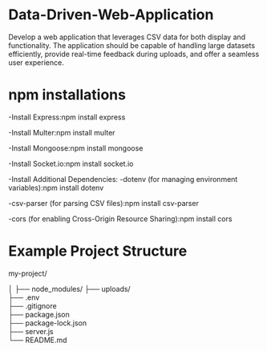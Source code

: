# Data-Driven-Web-Application
Develop a web application that leverages CSV data for both display and functionality. The application should be capable of handling large datasets efficiently, provide real-time feedback during uploads, and offer a seamless user experience.

# npm installations
-Install Express:npm install express

-Install Multer:npm install multer

-Install Mongoose:npm install mongoose

-Install Socket.io:npm install socket.io

-Install Additional Dependencies:
-dotenv (for managing environment variables):npm install dotenv

-csv-parser (for parsing CSV files):npm install csv-parser

-cors (for enabling Cross-Origin Resource Sharing):npm install cors

# Example Project Structure

my-project/





│
├── node_modules/
├── uploads/           
├── .env               
├── .gitignore         
├── package.json       
├── package-lock.json  
├── server.js         
└── README.md       

